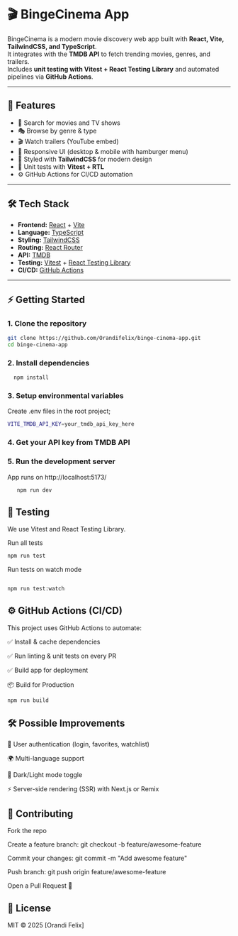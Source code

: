 # 🎬 BingeCinema App

BingeCinema is a modern movie discovery web app built with **React, Vite, TailwindCSS, and TypeScript**.  
It integrates with the **TMDB API** to fetch trending movies, genres, and trailers.  
Includes **unit testing with Vitest + React Testing Library** and automated pipelines via **GitHub Actions**.

---

## 🚀 Features

- 🔎 Search for movies and TV shows
- 🎭 Browse by genre & type
- 🎬 Watch trailers (YouTube embed)
- 📱 Responsive UI (desktop & mobile with hamburger menu)
- 🌙 Styled with **TailwindCSS** for modern design
- 🧪 Unit tests with **Vitest + RTL**
- ⚙️ GitHub Actions for CI/CD automation

---

## 🛠️ Tech Stack

- **Frontend:** [React](https://reactjs.org/) + [Vite](https://vitejs.dev/)
- **Language:** [TypeScript](https://www.typescriptlang.org/)
- **Styling:** [TailwindCSS](https://tailwindcss.com/)
- **Routing:** [React Router](https://reactrouter.com/)
- **API:** [TMDB](https://www.themoviedb.org/)
- **Testing:** [Vitest](https://vitest.dev/) + [React Testing Library](https://testing-library.com/docs/react-testing-library/intro/)
- **CI/CD:** [GitHub Actions](https://docs.github.com/en/actions)

---

## ⚡ Getting Started

### 1. Clone the repository

```sh
git clone https://github.com/Orandifelix/binge-cinema-app.git
cd binge-cinema-app

```

### 2. Install dependencies

```sh
  npm install

```

### 3. Setup environmental variables

Create .env files in the root project;

```sh
VITE_TMDB_API_KEY=your_tmdb_api_key_here


```

### 4. Get your API key from TMDB API

### 5. Run the development server

App runs on http://localhost:5173/

```sh
   npm run dev

```

## 🧪 Testing

We use Vitest and React Testing Library.

Run all tests

```sh
npm run test
```

Run tests on watch mode

```sh

npm run test:watch
```

## ⚙️ GitHub Actions (CI/CD)

This project uses GitHub Actions to automate:

✅ Install & cache dependencies

✅ Run linting & unit tests on every PR

✅ Build app for deployment

📦 Build for Production

```sh
npm run build

```

## 🛠️ Possible Improvements

🔐 User authentication (login, favorites, watchlist)

🌍 Multi-language support

🎨 Dark/Light mode toggle

⚡ Server-side rendering (SSR) with Next.js or Remix

## 🤝 Contributing

Fork the repo

Create a feature branch: git checkout -b feature/awesome-feature

Commit your changes: git commit -m "Add awesome feature"

Push branch: git push origin feature/awesome-feature

Open a Pull Request 🎉

## 📜 License

MIT © 2025 [Orandi Felix]
